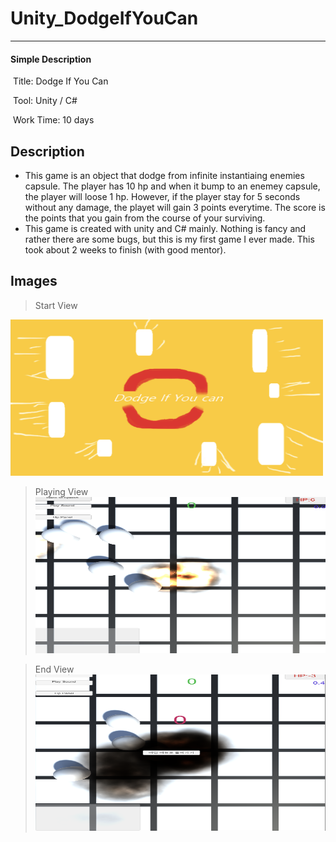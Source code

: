 # Unity_DodgeIfYouCan

---------

#### Simple Description

​	Title: Dodge If You Can

​	Tool: Unity / C#

​	Work Time: 10 days



##  Description

 *  This game is an object that dodge from infinite instantiaing enemies capsule. The player has 10 hp and when it bump to an enemey capsule, the player  will loose 1 hp. However, if the player stay for 5 seconds without any damage, the playet will gain 3 points everytime. The score is the points that you gain from the course of your surviving. 
 *  This game is created with unity and C# mainly. Nothing is fancy and rather there are some bugs, but this is my first game I ever made. This took about 2 weeks to finish (with good mentor).

## Images

> Start View

<img src="ScreenShots/Start_View.png"
  img width="500" img height="250"></img>


> Playing View
<img src="ScreenShots/Playing_View.png"
  img width="500" img height="250"></img>


> End View
<img src="ScreenShots/End_View.png"
  img width="500" img height="250"></img>

